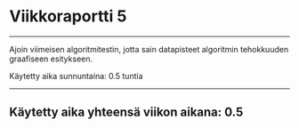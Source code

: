 # Viikkoraportti 5
---
Ajoin viimeisen algoritmitestin, jotta sain datapisteet algoritmin tehokkuuden graafiseen esitykseen.

Käytetty aika sunnuntaina: 0.5 tuntia

---
Käytetty aika yhteensä viikon aikana: 0.5
-